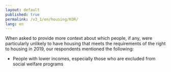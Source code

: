 ```yaml
---
layout: default
published: true
permalink: /v3_1/en/housing/KOR/
lang: en
---
```

When asked to provide more context about which people, if any, were particularly unlikely to have housing that meets the requirements of the right to housing in 2019, our respondents mentioned the following:

- People with lower incomes, especially those who are excluded from social welfare programs 

